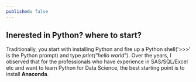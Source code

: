 ```yaml
---
published: false
---
```

## Inerested in Python? where to start?

Traditionally, you start with installing Python and fire up a Python shell('>>>' is the Python prompt) and type *print("hello world")*.
Over the years, I observed that for the professionals who have experience in SAS/SQL/Excel etc and want to learn Python for Data Science, the best starting point is to install **Anaconda**.
